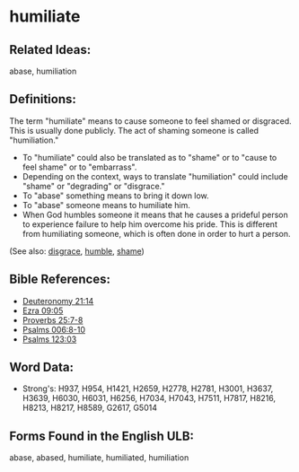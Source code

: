 # humiliate

## Related Ideas:

abase, humiliation

## Definitions:

The term "humiliate" means to cause someone to feel shamed or disgraced. This is usually done publicly. The act of shaming someone is called "humiliation."

* To "humiliate" could also be translated as to "shame" or to "cause to feel shame" or to "embarrass".
* Depending on the context, ways to translate "humiliation" could include "shame" or "degrading" or "disgrace."
* To "abase" something means to bring it down low.
* To "abase" someone means to humiliate him.
* When God humbles someone it means that he causes a prideful person to experience failure to help him overcome his pride. This is different from humiliating someone, which is often done in order to hurt a person.

(See also: [disgrace](../other/disgrace.md), [humble](../kt/humble.md), [shame](../other/shame.md))

## Bible References:

* [Deuteronomy 21:14](rc://en/tn/help/deu/21/14)
* [Ezra 09:05](rc://en/tn/help/ezr/09/05)
* [Proverbs 25:7-8](rc://en/tn/help/pro/25/07)
* [Psalms 006:8-10](rc://en/tn/help/psa/006/008)
* [Psalms 123:03](rc://en/tn/help/psa/123/003)

## Word Data:

* Strong's: H937, H954, H1421, H2659, H2778, H2781, H3001, H3637, H3639, H6030, H6031, H6256, H7034, H7043, H7511, H7817, H8216, H8213, H8217, H8589, G2617, G5014

## Forms Found in the English ULB:

abase, abased, humiliate, humiliated, humiliation
